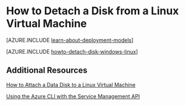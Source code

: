 <properties
	pageTitle="Detach a disk from a Linux VM | Azure"
	description="Learn to detach a data disk from an Azure virtual machine created using the classic deployment model."
	services="virtual-machines"
	documentationCenter=""
	authors="dsk-2015"
	manager="timlt"
	editor=""
	tags="azure-service-management"/>

<tags
	ms.service="virtual-machines"
	ms.date="01/07/2016"
	wacn.date=""/>

# How to Detach a Disk from a Linux Virtual Machine

[AZURE.INCLUDE [learn-about-deployment-models](../includes/learn-about-deployment-models-classic-include.md)]


[AZURE.INCLUDE [howto-detach-disk-windows-linux](../includes/howto-detach-disk-linux.md)]

## Additional Resources

[How to Attach a Data Disk to a Linux Virtual Machine](/documentation/articles/virtual-machines-linux-how-to-attach-disk)

[Using the Azure CLI with the Service Management API](/documentation/articles/virtual-machines-command-line-tools)
